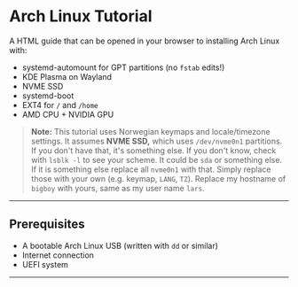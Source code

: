 # Arch Linux Tutorial

A HTML guide that can be opened in your browser to installing Arch Linux with:

- systemd-automount for GPT partitions (no  `fstab` edits!)
- KDE Plasma on Wayland
- NVME SSD
- systemd-boot
- EXT4 for `/` and `/home`
- AMD CPU + NVIDIA GPU

> **Note:** This tutorial uses Norwegian keymaps and locale/timezone settings. It assumes **NVME SSD,** which uses `/dev/nvme0n1` partitions. If you don't have that, it's something else. If you don't know, check with `lsblk -l` to see your scheme. It could be `sda` or something else. If it is something else replace all `nvme0n1` with that.
> Simply replace those with your own (e.g. keymap, `LANG`, `TZ`). Replace my hostname of `bigboy` with yours, same as my user name `lars`.

---

## Prerequisites

- A bootable Arch Linux USB (written with `dd` or similar)
- Internet connection
- UEFI system

---
